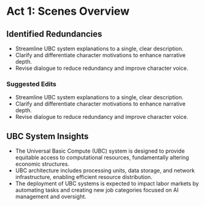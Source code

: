 # Act 1: Scenes Overview

## Identified Redundancies
- Streamline UBC system explanations to a single, clear description.
- Clarify and differentiate character motivations to enhance narrative depth.
- Revise dialogue to reduce redundancy and improve character voice.
### Suggested Edits
- Streamline UBC system explanations to a single, clear description.
- Clarify and differentiate character motivations to enhance narrative depth.
- Revise dialogue to reduce redundancy and improve character voice.

## UBC System Insights
- The Universal Basic Compute (UBC) system is designed to provide equitable access to computational resources, fundamentally altering economic structures.
- UBC architecture includes processing units, data storage, and network infrastructure, enabling efficient resource distribution.
- The deployment of UBC systems is expected to impact labor markets by automating tasks and creating new job categories focused on AI management and oversight.

